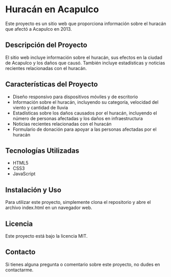 <!DOCTYPE html>
<html>
<body>
  <h1>Huracán en Acapulco</h1>
  <p>Este proyecto es un sitio web que proporciona información sobre el huracán que afectó a Acapulco en 2013.</p>
  <h2>Descripción del Proyecto</h2>
  <p>El sitio web incluye información sobre el huracán, sus efectos en la ciudad de Acapulco y los daños que causó. También incluye estadísticas y noticias recientes relacionadas con el huracán.</p>
  <h2>Características del Proyecto</h2>
  <ul>
    <li>Diseño responsivo para dispositivos móviles y de escritorio</li>
    <li>Información sobre el huracán, incluyendo su categoría, velocidad del viento y cantidad de lluvia</li>
    <li>Estadísticas sobre los daños causados por el huracán, incluyendo el número de personas afectadas y los daños en infraestructura</li>
    <li>Noticias recientes relacionadas con el huracán</li>
    <li>Formulario de donación para apoyar a las personas afectadas por el huracán</li>
  </ul>
  <h2>Tecnologías Utilizadas</h2>
  <ul>
    <li>HTML5</li>
    <li>CSS3</li>
    <li>JavaScript</li>
  </ul>
  <h2>Instalación y Uso</h2>
  <p>Para utilizar este proyecto, simplemente clona el repositorio y abre el archivo index.html en un navegador web.</p>
  <h2>Licencia</h2>
  <p>Este proyecto está bajo la licencia MIT.</p>
  <h2>Contacto</h2>
  <p>Si tienes alguna pregunta o comentario sobre este proyecto, no dudes en contactarme.</p>
</body>
</html>
